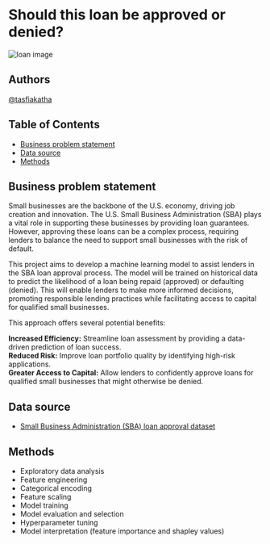 # Should this loan be approved or denied?

![loan image](https://img.freepik.com/premium-photo/businessman-shaking-hands-giving-dollar-bills-corruption-bribery-business-manager-deal-contract_45041-198.jpg?w=826)

## Authors
[@tasfiakatha](https://github.com/tasfiakatha)

## Table of Contents
- [Business problem statement](https://github.com/tasfiakatha/Should-this-loan-be-approved-or-denied-/blob/main/README.md#business-problem-statement)
- [Data source](https://github.com/tasfiakatha/Should-this-loan-be-approved-or-denied-/blob/main/README.md#data-source)
- [Methods](https://github.com/tasfiakatha/Should-this-loan-be-approved-or-denied-/blob/main/README.md#methods)

## Business problem statement
Small businesses are the backbone of the U.S. economy, driving job creation and innovation. The U.S. Small Business Administration (SBA) plays a vital role in supporting these businesses by providing loan guarantees. However, approving these loans can be a complex process, requiring lenders to balance the need to support small businesses with the risk of default.

This project aims to develop a machine learning model to assist lenders in the SBA loan approval process. The model will be trained on historical data to predict the likelihood of a loan being repaid (approved) or defaulting (denied). This will enable lenders to make more informed decisions, promoting responsible lending practices while facilitating access to capital for qualified small businesses.

This approach offers several potential benefits:

**Increased Efficiency:** Streamline loan assessment by providing a data-driven prediction of loan success.  
**Reduced Risk:** Improve loan portfolio quality by identifying high-risk applications.  
**Greater Access to Capital:** Allow lenders to confidently approve loans for qualified small businesses that might otherwise be denied.

## Data source
- [Small Business Administration (SBA) loan approval dataset](https://www.kaggle.com/datasets/mirbektoktogaraev/should-this-loan-be-approved-or-denied)

## Methods
- Exploratory data analysis
- Feature engineering
- Categorical encoding
- Feature scaling
- Model training
- Model evaluation and selection
- Hyperparameter tuning
- Model interpretation (feature importance and shapley values)

